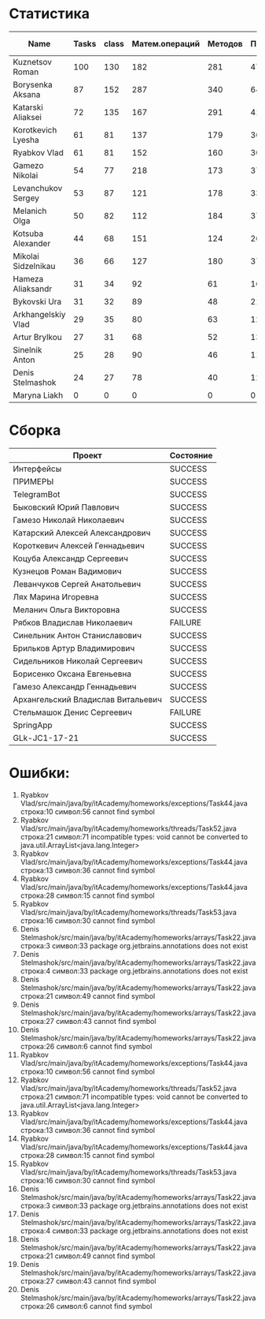 # Статистика

| Name | Tasks | class | Матем.операций | Методов | Присваиваний | анон.класов | внутр.класов | констант | логирование | лямбды | переменных | перхватов исключений | приват. методов | приват. полей | сравнений | циклов |
| --- | --- | --- | --- | --- | --- | --- | --- | --- | --- | --- | --- | --- | --- | --- | --- | --- |
| Kuznetsov Roman | 100 | 130 | 182 | 281 | 477 | 5 | 1 | 10 | 0 | 5 | 369 | 27 | 13 | 47 | 32 | 91 |
| Borysenka Aksana | 87 | 152 | 287 | 340 | 646 | 0 | 2 | 10 | 0 | 7 | 543 | 30 | 9 | 55 | 110 | 99 |
| Katarski Aliaksei | 72 | 135 | 167 | 291 | 418 | 0 | 1 | 5 | 0 | 0 | 349 | 17 | 15 | 66 | 32 | 72 |
| Korotkevich Lyesha | 61 | 81 | 137 | 179 | 362 | 0 | 0 | 6 | 0 | 0 | 280 | 19 | 5 | 35 | 22 | 78 |
| Ryabkov Vlad | 61 | 81 | 152 | 160 | 303 | 0 | 3 | 0 | 0 | 0 | 263 | 4 | 2 | 36 | 64 | 35 |
| Gamezo Nikolai | 54 | 77 | 218 | 173 | 374 | 0 | 0 | 0 | 0 | 1 | 293 | 7 | 0 | 32 | 43 | 67 |
| Levanchukov Sergey | 53 | 87 | 121 | 178 | 335 | 0 | 1 | 4 | 0 | 0 | 271 | 5 | 9 | 38 | 22 | 60 |
| Melanich Olga | 50 | 82 | 112 | 184 | 374 | 0 | 0 | 4 | 0 | 0 | 309 | 3 | 1 | 19 | 54 | 46 |
| Kotsuba Alexander | 44 | 68 | 151 | 124 | 269 | 0 | 0 | 4 | 0 | 1 | 208 | 4 | 5 | 7 | 29 | 46 |
| Mikolai Sidzelnikau | 36 | 66 | 127 | 180 | 373 | 0 | 0 | 20 | 8 | 0 | 282 | 4 | 11 | 31 | 56 | 43 |
| Hameza Aliaksandr | 31 | 34 | 92 | 61 | 166 | 0 | 0 | 0 | 0 | 0 | 124 | 0 | 0 | 0 | 19 | 32 |
| Bykovski Ura | 31 | 32 | 89 | 48 | 214 | 0 | 0 | 0 | 0 | 0 | 131 | 0 | 0 | 3 | 32 | 47 |
| Arkhangelskiy Vlad | 29 | 35 | 80 | 63 | 126 | 0 | 1 | 10 | 0 | 0 | 109 | 0 | 1 | 6 | 11 | 20 |
| Artur Brylkou | 27 | 31 | 68 | 52 | 135 | 0 | 0 | 0 | 0 | 0 | 99 | 0 | 2 | 0 | 37 | 23 |
| Sinelnik Anton | 25 | 28 | 90 | 46 | 114 | 0 | 0 | 0 | 0 | 0 | 83 | 0 | 2 | 3 | 39 | 23 |
| Denis Stelmashok | 24 | 27 | 78 | 40 | 128 | 0 | 0 | 0 | 0 | 0 | 106 | 0 | 0 | 0 | 8 | 21 |
| Maryna Liakh | 0 | 0 | 0 | 0 | 0 | 0 | 0 | 0 | 0 | 0 | 0 | 0 | 0 | 0 | 0 | 0 |


# Сборка

| Проект | Состояние |
| --- | --- |
| Интерфейсы  | SUCCESS |
| ПРИМЕРЫ  | SUCCESS |
| TelegramBot  | SUCCESS |
| Быковский Юрий Павлович  | SUCCESS |
| Гамезо Николай Николаевич  | SUCCESS |
| Катарский Алексей Александрович  | SUCCESS |
| Короткевич Алексей Геннадьевич  | SUCCESS |
| Коцуба Александр Сергеевич  | SUCCESS |
| Кузнецов Роман Вадимович  | SUCCESS |
| Леванчуков Сергей Анатольевич  | SUCCESS |
| Лях Марина Игоревна  | SUCCESS |
| Меланич Ольга Викторовна  | SUCCESS |
| Рябков Владислав Николаевич  | FAILURE |
| Синельник Антон Станиславович  | SUCCESS |
| Брильков Артур Владимирович  | SUCCESS |
| Сидельников Николай Сергеевич  | SUCCESS |
| Борисенко Оксана Евгеньевна  | SUCCESS |
| Гамезо Александр Геннадьевич  | SUCCESS |
| Архангельский Владислав Витальевич  | SUCCESS |
| Стельмашок Денис Сергеевич  | FAILURE |
| SpringApp  | SUCCESS |
| GLk-JC1-17-21  | SUCCESS |


# Ошибки:

1. Ryabkov Vlad/src/main/java/by/itAcademy/homeworks/exceptions/Task44.java строка:10 символ:56 cannot find symbol
1. Ryabkov Vlad/src/main/java/by/itAcademy/homeworks/threads/Task52.java строка:21 символ:71 incompatible types: void cannot be converted to java.util.ArrayList<java.lang.Integer>
1. Ryabkov Vlad/src/main/java/by/itAcademy/homeworks/exceptions/Task44.java строка:13 символ:36 cannot find symbol
1. Ryabkov Vlad/src/main/java/by/itAcademy/homeworks/exceptions/Task44.java строка:28 символ:15 cannot find symbol
1. Ryabkov Vlad/src/main/java/by/itAcademy/homeworks/threads/Task53.java строка:16 символ:30 cannot find symbol
1. Denis Stelmashok/src/main/java/by/itAcademy/homeworks/arrays/Task22.java строка:3 символ:33 package org.jetbrains.annotations does not exist
1. Denis Stelmashok/src/main/java/by/itAcademy/homeworks/arrays/Task22.java строка:4 символ:33 package org.jetbrains.annotations does not exist
1. Denis Stelmashok/src/main/java/by/itAcademy/homeworks/arrays/Task22.java строка:21 символ:49 cannot find symbol
1. Denis Stelmashok/src/main/java/by/itAcademy/homeworks/arrays/Task22.java строка:27 символ:43 cannot find symbol
1. Denis Stelmashok/src/main/java/by/itAcademy/homeworks/arrays/Task22.java строка:26 символ:6 cannot find symbol
1. Ryabkov Vlad/src/main/java/by/itAcademy/homeworks/exceptions/Task44.java строка:10 символ:56 cannot find symbol
1. Ryabkov Vlad/src/main/java/by/itAcademy/homeworks/threads/Task52.java строка:21 символ:71 incompatible types: void cannot be converted to java.util.ArrayList<java.lang.Integer>
1. Ryabkov Vlad/src/main/java/by/itAcademy/homeworks/exceptions/Task44.java строка:13 символ:36 cannot find symbol
1. Ryabkov Vlad/src/main/java/by/itAcademy/homeworks/exceptions/Task44.java строка:28 символ:15 cannot find symbol
1. Ryabkov Vlad/src/main/java/by/itAcademy/homeworks/threads/Task53.java строка:16 символ:30 cannot find symbol
1. Denis Stelmashok/src/main/java/by/itAcademy/homeworks/arrays/Task22.java строка:3 символ:33 package org.jetbrains.annotations does not exist
1. Denis Stelmashok/src/main/java/by/itAcademy/homeworks/arrays/Task22.java строка:4 символ:33 package org.jetbrains.annotations does not exist
1. Denis Stelmashok/src/main/java/by/itAcademy/homeworks/arrays/Task22.java строка:21 символ:49 cannot find symbol
1. Denis Stelmashok/src/main/java/by/itAcademy/homeworks/arrays/Task22.java строка:27 символ:43 cannot find symbol
1. Denis Stelmashok/src/main/java/by/itAcademy/homeworks/arrays/Task22.java строка:26 символ:6 cannot find symbol
